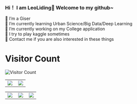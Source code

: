 ### Hi！ I am LeoLiding👋 Welcome to my github~

<!--
**LeoLiding/LeoLiding** is a ✨ _special_ ✨ repository because its `README.md` (this file) appears on your GitHub profile.

Here are some ideas to get you started:

- 🔭 I’m currently working on ...
- 🌱 I’m currently learning ...
- 👯 I’m looking to collaborate on ...
- 🤔 I’m looking for help with ...
- 💬 Ask me about ...
- 📫 How to reach me: ...
- 😄 Pronouns: ...
- ⚡ Fun fact: ...
-->
👯 I’m a Giser<br>
🌱 I’m currently learning Urban Science/Big Data/Deep Learning<br>
🔭 I’m currently working on my College application<br>
🤔 I try to play kaggle sometimes<br>
💬 Contact me if you are also interested in these things<br>
# Visitor Count
![Visitor Count](https://profile-counter.glitch.me/LeoLiding/count.svg)

<table>
    <tr>
        <td >
            <center><img src="https://github-readme-stats.vercel.app/api?username=LeoLiding&show_icons=true&hide_border=true&theme=chartreuse-dark" ></center>
        </td>
        <td >
            <center><img src="https://github-profile-summary-cards.vercel.app/api/cards/profile-details?username=LeoLiding&theme=github_dark&show_icons=true" align="right" /></center>
        </td>
    </tr>
</table>

<table>
    <tr>
        <td >
            <center><img src="http://github-profile-summary-cards.vercel.app/api/cards/repos-per-language?username=LeoLiding&theme=vue" ></center>
        </td>
        <td >
            <center><img src="http://github-profile-summary-cards.vercel.app/api/cards/productive-time?username=LeoLiding&theme=github&utcOffset=8" align="right" /></center>
        </td>
        <td >
            <center><img src="http://github-profile-summary-cards.vercel.app/api/cards/most-commit-language?username=LeoLiding&theme=vue" align="right" /></center>
        </td>
    </tr>
</table>
